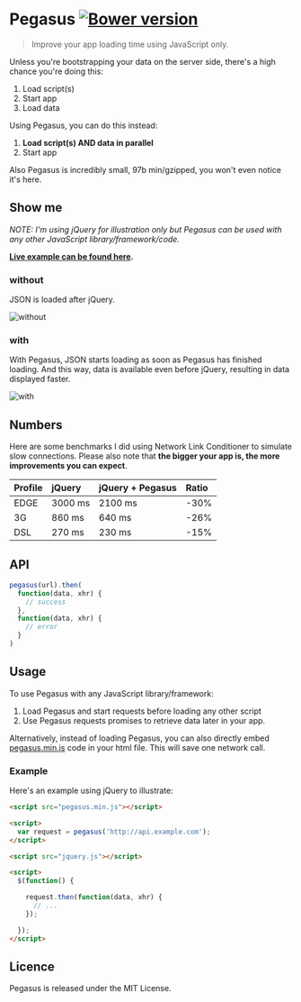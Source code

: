 # Pegasus [![Bower version](https://badge.fury.io/bo/pegasus.svg)](http://badge.fury.io/bo/pegasus)

> Improve your app loading time using JavaScript only.

Unless you're bootstrapping your data on the server side, there's a high chance you're doing this:

1. Load script(s)
2. Start app
3. Load data

Using Pegasus, you can do this instead:

1. __Load script(s) AND data in parallel__
2. Start app

Also Pegasus is incredibly small, 97b min/gzipped, you won't even notice it's here.

## Show me

_NOTE: I'm using jQuery for illustration only but Pegasus can be used with any other JavaScript library/framework/code._

__[Live example can be found here](http://typicode.github.io/pegasus/).__

### without

JSON is loaded after jQuery.

![without](http://i.imgur.com/X7iwB7V.png)

### with

With Pegasus, JSON starts loading as soon as Pegasus has finished loading. And this way, data is available even before jQuery, resulting in data displayed faster.

![with](http://i.imgur.com/Qnri0RS.png)

## Numbers

Here are some benchmarks I did using Network Link Conditioner to simulate slow connections.
Please also note that __the bigger your app is, the more improvements you can expect__.


| Profile | jQuery   | jQuery + Pegasus  | Ratio
|:--------|:---------|:------------------|:------
|EDGE     | 3000 ms  | 2100 ms           | -30%
|3G       | 860 ms   | 640 ms            | -26%
|DSL      | 270 ms   | 230 ms            | -15%

## API

```javascript
pegasus(url).then(
  function(data, xhr) {
    // success
  },
  function(data, xhr) {
    // error
  }
)
```

## Usage

To use Pegasus with any JavaScript library/framework:

1. Load Pegasus and start requests before loading any other script
2. Use Pegasus requests promises to retrieve data later in your app.

Alternatively, instead of loading Pegasus, you can also directly embed [pegasus.min.js](https://github.com/typicode/pegasus/blob/master/pegasus.min.js) code in your html file. This will save one network call.

### Example

Here's an example using jQuery to illustrate:

```html
<script src="pegasus.min.js"></script>

<script>
  var request = pegasus('http://api.example.com');
</script>

<script src="jquery.js"></script>

<script>
  $(function() {

    request.then(function(data, xhr) {
      // ...
    });

  });
</script>
```

## Licence

Pegasus is released under the MIT License.

